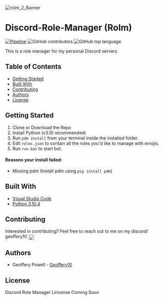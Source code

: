![rolm_2_Banner](https://github.com/Geoffery10/Discord-Role-Manager/assets/43981091/f93c96b8-fdb0-4969-922d-7e63c4c62b2b)

# Discord-Role-Manager (Rolm)
[![Pipeline](https://img.shields.io/github/actions/workflow/status/Geoffery10/Discord-Role-Manager/test.yml)](https://github.com/Geoffery10/Discord-Role-Manager/actions/workflows/test.yml)
![GitHub contributors](https://img.shields.io/github/contributors/Geoffery10/Discord-Role-Manager)
![GitHub top language](https://img.shields.io/github/languages/top/Geoffery10/Discord-Role-Manager)

This is a role manager for my personal Discord servers
## Table of Contents
* [Getting Started](#getting-started)
* [Built With](#built-with)
* [Contributing](#contributing)  
* [Authors](#authors)
* [License](#license)

## Getting Started
1. Clone or Download the Repo
2. Install Python (v3.10 recommended)
3. Run `pdm install` from your terminal inside the installed folder.
4. Edit `roles.json` to contain all the roles you'd like to manage with emojis.
5. Run `run.bat` to start bot.

#### Reasons your install failed: 

* Missing pdm (Install pdm using `pip install pdm`)

## Built With

* [Visual Studio Code](https://code.visualstudio.com/)
* [Python 3.10.4](https://www.python.org/)

## Contributing

Interested in contributing? Feel free to reach out to me on my discord! geoffery10 <img align="center" width="18" height="18" src="https://cdn3.iconfinder.com/data/icons/popular-services-brands-vol-2/512/discord-128.png">

## Authors
* Geoffery Powell - [Geoffery10](https://github.com/Geoffery10)

## License
Discord Role Manager Lincense Coming Soon
